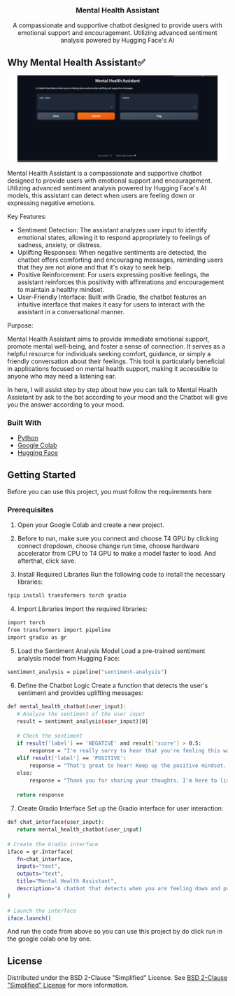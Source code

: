 
<br/>
<div align="center">

<h3 align="center">Mental Health Assistant</h3>
<p align="center">
A compassionate and supportive chatbot designed to provide users with emotional support and encouragement. Utilizing advanced sentiment analysis powered by Hugging Face's AI


  


</p>
</div>

## Why Mental Health Assistant✅

![Product Screenshot](https://github.com/daviddprtma/Llama-Chatbot-with-Sentiment-Analysis-Integration/blob/8b65bb1070441362eacfd115b985af2364145ca2/mental%20health%20assistant.png)

Mental Health Assistant is a compassionate and supportive chatbot designed to provide users with emotional support and encouragement. Utilizing advanced sentiment analysis powered by Hugging Face's AI models, this assistant can detect when users are feeling down or expressing negative emotions.

Key Features:
- Sentiment Detection: The assistant analyzes user input to identify emotional states, allowing it to respond appropriately to feelings of sadness, anxiety, or distress.
- Uplifting Responses: When negative sentiments are detected, the chatbot offers comforting and encouraging messages, reminding users that they are not alone and that it's okay to seek help.
- Positive Reinforcement: For users expressing positive feelings, the assistant reinforces this positivity with affirmations and encouragement to maintain a healthy mindset.
- User-Friendly Interface: Built with Gradio, the chatbot features an intuitive interface that makes it easy for users to interact with the assistant in a conversational manner. 

Purpose:

Mental Health Assistant aims to provide immediate emotional support, promote mental well-being, and foster a sense of connection. It serves as a helpful resource for individuals seeking comfort, guidance, or simply a friendly conversation about their feelings. This tool is particularly beneficial in applications focused on mental health support, making it accessible to anyone who may need a listening ear.

In here, I will assist step by step about how you can talk to Mental Health Assistant by ask to the bot according to your mood and the Chatbot will give you the answer according to your mood.


### Built With

- [Python](https://www.python.org/)
- [Google Colab](https://colab.research.google.com/)
- [Hugging Face](https://huggingface.co/)
## Getting Started

Before you can use this project, you must follow the requirements here
### Prerequisites

1. Open your Google Colab and create a new project. 

2. Before to run, make sure you connect and choose T4 GPU by clicking connect dropdown, choose change run time, choose hardware accelerator from CPU to T4 GPU to make a model faster to load. And afterthat, click save. 

3. Install Required Libraries
Run the following code to install the necessary libraries:

  ```sh
  !pip install transformers torch gradio
  ```

4. Import Libraries
Import the required libraries:

 ```sh
import torch
from transformers import pipeline
import gradio as gr
  ```

5. Load the Sentiment Analysis Model
Load a pre-trained sentiment analysis model from Hugging Face:

 ```sh
sentiment_analysis = pipeline("sentiment-analysis")
  ```

6. Define the Chatbot Logic
Create a function that detects the user's sentiment and provides uplifting messages:

 ```sh
def mental_health_chatbot(user_input):
    # Analyze the sentiment of the user input
    result = sentiment_analysis(user_input)[0]

    # Check the sentiment
    if result['label'] == 'NEGATIVE' and result['score'] > 0.5:
        response = "I'm really sorry to hear that you're feeling this way. Remember, it's okay to ask for help. You're not alone!"
    elif result['label'] == 'POSITIVE':
        response = "That's great to hear! Keep up the positive mindset. Remember to take care of yourself!"
    else:
        response = "Thank you for sharing your thoughts. I'm here to listen if you want to talk more."

    return response
  ```

7. Create Gradio Interface
Set up the Gradio interface for user interaction:

 ```sh
def chat_interface(user_input):
    return mental_health_chatbot(user_input)

# Create the Gradio interface
iface = gr.Interface(
    fn=chat_interface,
    inputs="text",
    outputs="text",
    title="Mental Health Assistant",
    description="A chatbot that detects when you are feeling down and provides uplifting and supportive messages."
)

# Launch the interface
iface.launch()
  ```

And run the code from above so you can use this project by do click run in the google colab one by one.

## License

Distributed under the BSD 2-Clause "Simplified" License. See [BSD 2-Clause "Simplified" License](https://opensource.org/license/bsd-2-clause) for more information.
